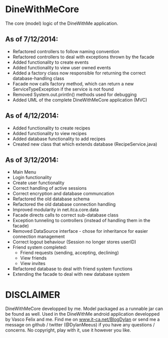 DineWithMeCore
==============

The core (model) logic of the DineWithMe application.


As of 7/12/2014:
----------------
- Refactored controllers to follow naming convention
- Refactored controllers to deal with exceptions thrown by the facade
- Added functionality to create events
- Added functionality to view user owned events
- Added a factory class now responsible for returning the correct database-handling class
- Facade now calls factory method, which can return a new ServiceTypeException if the service is not found
- Removed System.out.println() methods used for debugging
- Added UML of the complete DineWithMeCore application (MVC)

As of 4/12/2014:
----------------
- Added functionality to create recipes
- Added functionality to view recipes
- Added database functionality to add recipes
- Created new class that which extends database (RecipeService.java)

As of 3/12/2014:
----------------
- Main Menu
- Login functionality
- Create user functionality
- Correct handling of active sessions
- Correct encryption and database communcation
- Refactored the old database schema
- Refactored the old database connection handling
- Improved modularity in net.itca.core.data
- Facade directs calls to correct sub-database class
- Exception tunneling to controllers (instead of handling them in the facade)
- Removed DataSource interface - chose for inheritance for easier connection management
- Correct logout behaviour (Session no longer stores userID)
- Friend system completed:
	- Friend requests (sending, accepting, declining)
	- View friends
	- View invites
- Refactored database to deal with friend system functions
- Extending the facade to deal with new database system



DISCLAIMER
=========
DineWithMeCore developped by me. Model packaged as a runnable jar can be found as well. Used in the DineWithMe android application developped by Vasco Felix and me.
Find me on www.it-ca.net/BlogDylan or send me a message on github / twitter (@DylanMeeus) if you have any questions / concerns. No copyright, play with it, use it however you like.
